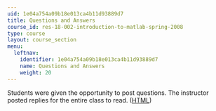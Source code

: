 ```yaml
---
uid: 1e04a754a09b18e013ca4b11d93889d7
title: Questions and Answers
course_id: res-18-002-introduction-to-matlab-spring-2008
type: course
layout: course_section
menu:
  leftnav:
    identifier: 1e04a754a09b18e013ca4b11d93889d7
    name: Questions and Answers
    weight: 20
---
```


Students were given the opportunity to post questions. The instructor posted replies for the entire class to read. ([HTML](/ans7870/resources/farjoun/qa.html))